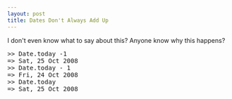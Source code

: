 ```yaml
--- 
layout: post
title: Dates Don't Always Add Up
---
```

<p>
I don't even know what to say about this?  Anyone know why this happens?
</p>
<pre>
>> Date.today -1
=> Sat, 25 Oct 2008
>> Date.today - 1
=> Fri, 24 Oct 2008
>> Date.today
=> Sat, 25 Oct 2008
</pre>
